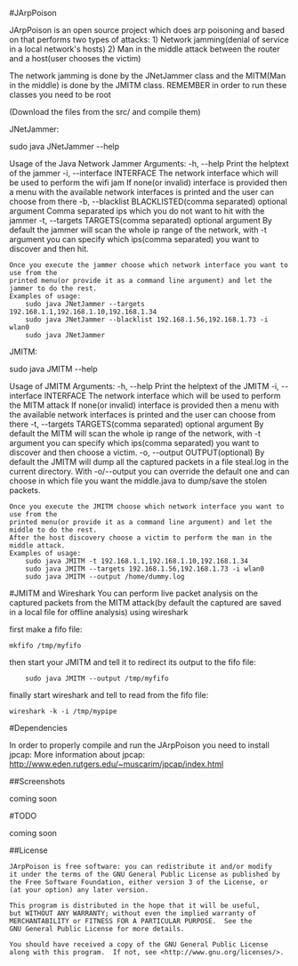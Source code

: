 #JArpPoison

JArpPoison is an open source project which does arp poisoning and based on that performs two types of attacks:
	1) Network jamming(denial of service in a local network's hosts)
	2) Man in the middle attack between the router and a host(user chooses the victim)

The network jamming is done by the JNetJammer class and the MITM(Man in the middle) is done by the JMITM class.
REMEMBER in order to run these classes you need to be root

(Download the files from the src/ and compile them)

JNetJammer: 

sudo java JNetJammer --help

Usage of the Java Network Jammer
	Arguments:
	-h, --help
		Print the helptext of the jammer
	-i, --interface INTERFACE
		The network interface which will be used to perform the wifi jam
		If none(or invalid) interface is provided then a menu with the available 
		network interfaces is printed and the user can choose from there
	-b, --blacklist BLACKLISTED(comma separated) optional argument
		Comma separated ips which you do not want to hit with the jammer
	-t, --targets TARGETS(comma separated) optional argument
		By default the jammer will scan the whole ip range of the network, 
		with -t argument you can specify which ips(comma separated)
		you want to discover and then hit.

	Once you execute the jammer choose which network interface you want to use from the 
	printed menu(or provide it as a command line argument) and let the jammer to do the rest.
	Examples of usage:
		sudo java JNetJammer --targets 192.168.1.1,192.168.1.10,192.168.1.34
		sudo java JNetJammer --blacklist 192.168.1.56,192.168.1.73 -i wlan0
		sudo java JNetJammer



JMITM:

sudo java JMITM --help

Usage of JMITM
	Arguments:
	-h, --help
		Print the helptext of the JMITM
	-i, --interface INTERFACE
		The network interface which will be used to perform the MITM attack
		If none(or invalid) interface is provided then a menu with the available 
		network interfaces is printed and the user can choose from there
	-t, --targets TARGETS(comma separated) optional argument
		By default the MITM will scan the whole ip range of the network, 
		with -t argument you can specify which ips(comma separated)
		you want to discover and then choose a victim.
	-o, --output OUTPUT(optional)
		By default the JMITM will dump all the captured packets in a file steal.log
		in the current directory. With -o/--output you can override the default one 
		and can choose in which file you want the middle.java to dump/save the stolen packets.

	Once you execute the JMITM choose which network interface you want to use from the 
	printed menu(or provide it as a command line argument) and let the middle to do the rest. 
	After the host discovery choose a victim to perform the man in the middle attack.
	Examples of usage:
		sudo java JMITM -t 192.168.1.1,192.168.1.10,192.168.1.34
		sudo java JMITM --targets 192.168.1.56,192.168.1.73 -i wlan0
		sudo java JMITM --output /home/dummy.log

#JMITM and Wireshark
You can perform live packet analysis on the captured packets from the MITM attack(by default the captured are saved in a local file for offline analysis)
using wireshark

first make a fifo file:

	mkfifo /tmp/myfifo

then start your JMITM and tell it to redirect its output to the fifo file:

		sudo java JMITM --output /tmp/myfifo

finally start wireshark and tell to read from the fifo file:

	wireshark -k -i /tmp/mypipe



#Dependencies

In order to properly compile and run the JArpPoison you need to install jpcap:
More information about jpcap: http://www.eden.rutgers.edu/~muscarim/jpcap/index.html

##Screenshots

coming soon

#TODO

coming soon

##License

    JArpPoison is free software: you can redistribute it and/or modify
    it under the terms of the GNU General Public License as published by
    the Free Software Foundation, either version 3 of the License, or
    (at your option) any later version.
    
    This program is distributed in the hope that it will be useful,
    but WITHOUT ANY WARRANTY; without even the implied warranty of
    MERCHANTABILITY or FITNESS FOR A PARTICULAR PURPOSE.  See the
    GNU General Public License for more details.
    
    You should have received a copy of the GNU General Public License
    along with this program.  If not, see <http://www.gnu.org/licenses/>.

